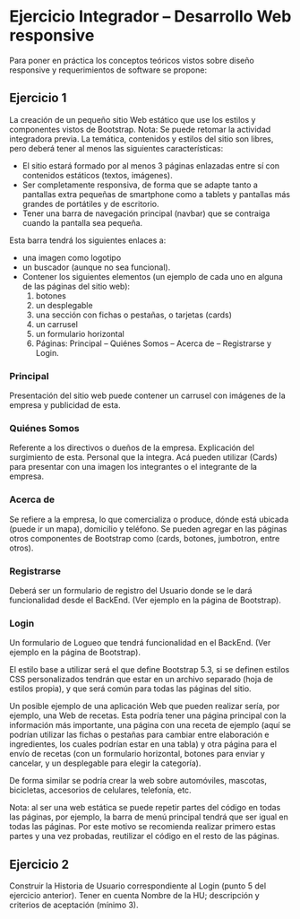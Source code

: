 # Ejercicio Integrador – Desarrollo Web responsive
Para poner en práctica los conceptos teóricos vistos sobre diseño responsive y requerimientos de software se propone:
## Ejercicio 1
La creación de un pequeño sitio Web estático que use los estilos y componentes vistos de Bootstrap.
Nota: Se puede retomar la actividad integradora previa.
La temática, contenidos y estilos del sitio son libres, pero deberá tener al menos las siguientes características:

- El sitio estará formado por al menos 3 páginas enlazadas entre sí con contenidos estáticos (textos, imágenes).
- Ser completamente responsiva, de forma que se adapte tanto a pantallas extra pequeñas de smartphone como a tablets y pantallas más grandes de portátiles y de escritorio.
- Tener una barra de navegación principal (navbar) que se contraiga cuando la pantalla sea pequeña.

Esta barra tendrá los siguientes enlaces a:
- una imagen como logotipo
- un buscador (aunque no sea funcional).
- Contener los siguientes elementos (un ejemplo de cada uno en alguna de las páginas del sitio web):
  1. botones
  2. un desplegable
  3. una sección con fichas o pestañas, o tarjetas (cards)
  4. un carrusel
  5. un formulario horizontal
  6. Páginas: Principal – Quiénes Somos – Acerca de – Registrarse y Login.

### Principal
Presentación del sitio web puede contener un carrusel con imágenes de la empresa y publicidad de esta.

### Quiénes Somos
Referente a los directivos o dueños de la empresa. Explicación del surgimiento de esta. Personal que la integra. Acá pueden utilizar (Cards) para presentar con una imagen los integrantes o el integrante de la empresa.

### Acerca de
Se refiere a la empresa, lo que comercializa o produce, dónde está ubicada (puede ir un mapa), domicilio y teléfono. Se pueden agregar en las páginas otros componentes de Bootstrap como (cards, botones, jumbotron, entre otros).

### Registrarse
Deberá ser un formulario de registro del Usuario donde se le dará funcionalidad desde el BackEnd.
(Ver ejemplo en la página de Bootstrap).

### Login
Un formulario de Logueo que tendrá funcionalidad en el BackEnd.
(Ver ejemplo en la página de Bootstrap).

El estilo base a utilizar será el que define Bootstrap 5.3, si se definen estilos CSS personalizados tendrán que estar en un archivo separado (hoja de estilos propia), y que será común para todas las páginas del sitio.

Un posible ejemplo de una aplicación Web que pueden realizar sería, por ejemplo, una Web de recetas. Esta podría tener una página principal con la información más importante, una página con una receta de ejemplo (aquí se podrían utilizar las fichas o pestañas para cambiar entre elaboración e ingredientes, los cuales podrían estar en una tabla) y otra página para el envío de recetas (con un formulario horizontal, botones para enviar y cancelar, y un desplegable para elegir la categoría).

De forma similar se podría crear la web sobre automóviles, mascotas, bicicletas, accesorios de celulares, telefonía, etc.

Nota: al ser una web estática se puede repetir partes del código en todas las páginas, por ejemplo, la barra de menú principal tendrá que ser igual en todas las páginas. Por este motivo se recomienda realizar primero estas partes y una vez probadas, reutilizar el código en el resto de las páginas.

## Ejercicio 2
Construir la Historia de Usuario correspondiente al Login (punto 5 del ejercicio anterior). Tener en cuenta Nombre de la HU; descripción y criterios de aceptación (mínimo 3).